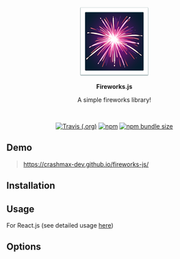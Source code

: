 <br/>
<p align="center">
    <img src="test/images/fireworks_emoji.png" />
</p>

<p align="center"><b>Fireworks.js</b></p>

<p align="center">
    A simple fireworks library!
</p>
<br/>

<p align="center">
    <a href="https://travis-ci.com/github/crashmax-dev/fireworks-js" target="_blank"><img alt="Travis (.org)" src="https://travis-ci.com/crashmax-dev/fireworks-js.svg?branch=master"></a>
    <a href="https://www.npmjs.com/package/fireworks-js" target="_blank"><img alt="npm" src="https://img.shields.io/npm/v/fireworks-js"></a>
    <a href="https://bundlephobia.com/package/fireworks-js@latest"><img alt="npm bundle size" src="https://badgen.net/bundlephobia/min/fireworks-js"></a>
</p>

## Demo

> https://crashmax-dev.github.io/fireworks-js/

## Installation

<!-- MARKDOWN-AUTO-DOCS:START (CODE:src=./examples/readme/installation.sh) -->
<!-- MARKDOWN-AUTO-DOCS:END -->

## Usage

<!-- MARKDOWN-AUTO-DOCS:START (CODE:src=./examples/readme/usage.js) -->
<!-- MARKDOWN-AUTO-DOCS:END -->

<!-- MARKDOWN-AUTO-DOCS:START (CODE:src=./examples/readme/usage.html) -->
<!-- MARKDOWN-AUTO-DOCS:END -->

For React.js (see detailed usage [here](test/react.tsx))

<!-- MARKDOWN-AUTO-DOCS:START (CODE:src=./examples/readme/usage-react.js) -->
<!-- MARKDOWN-AUTO-DOCS:END -->

## Options

<!-- MARKDOWN-AUTO-DOCS:START (JSON_TO_HTML_TABLE:src=./examples/readme/options.json) -->
<!-- MARKDOWN-AUTO-DOCS:END -->